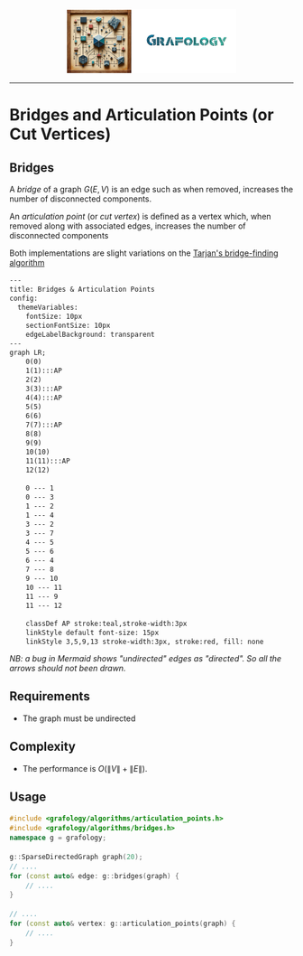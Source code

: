 <div align="center">
    <img 
        src="../imgs/logo.png" 
        alt="Répétiteur logo"
        height="113px"
        width="300px"
        />
</div>
<hr/>

# Bridges and Articulation Points (or Cut Vertices)
## Bridges
A *bridge* of a graph $G(E,V)$ is an edge such as when removed, increases the number of disconnected components.

An *articulation point* (or *cut vertex*) is defined as a vertex which, when removed along with associated edges, increases the number of disconnected components

Both implementations are slight variations on the [Tarjan's bridge-finding algorithm](https://codeforces.com/blog/entry/71146)

```mermaid
---
title: Bridges & Articulation Points
config:
  themeVariables:
    fontSize: 10px
    sectionFontSize: 10px
    edgeLabelBackground: transparent
---
graph LR;
    0(0)
    1(1):::AP
    2(2)
    3(3):::AP
    4(4):::AP
    5(5)
    6(6)
    7(7):::AP
    8(8)
    9(9)
    10(10)
    11(11):::AP
    12(12)

    0 --- 1
    0 --- 3
    1 --- 2
    1 --- 4
    3 --- 2
    3 --- 7
    4 --- 5
    5 --- 6
    6 --- 4
    7 --- 8
    9 --- 10
    10 --- 11
    11 --- 9
    11 --- 12

    classDef AP stroke:teal,stroke-width:3px
    linkStyle default font-size: 15px
    linkStyle 3,5,9,13 stroke-width:3px, stroke:red, fill: none
```

*NB: a bug in Mermaid shows "undirected" edges as "directed". So all the arrows should not been drawn.*

## Requirements
- The graph must be undirected

## Complexity
- The performance is $O(\lVert V \rVert + \lVert E \rVert)$.

## Usage
```C++
#include <grafology/algorithms/articulation_points.h>
#include <grafology/algorithms/bridges.h>
namespace g = grafology;

g::SparseDirectedGraph graph(20);
// ....
for (const auto& edge: g::bridges(graph) {
    // ....
}

// ....
for (const auto& vertex: g::articulation_points(graph) {
    // ....
}
```
